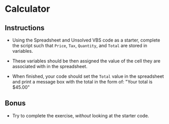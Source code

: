 # Calculator

## Instructions

* Using the Spreadsheet and Unsolved VBS code as a starter, complete the script such that `Price`, `Tax`, `Quantity`, and `Total` are stored in variables.

* These variables should be then assigned the value of the cell they are associated with in the spreadsheet.

* When finished, your code should set the `Total` value in the spreadsheet and print a message box with the total in the form of: "Your total is $45.00"

## Bonus

* Try to complete the exercise, _without_ looking at the starter code.
